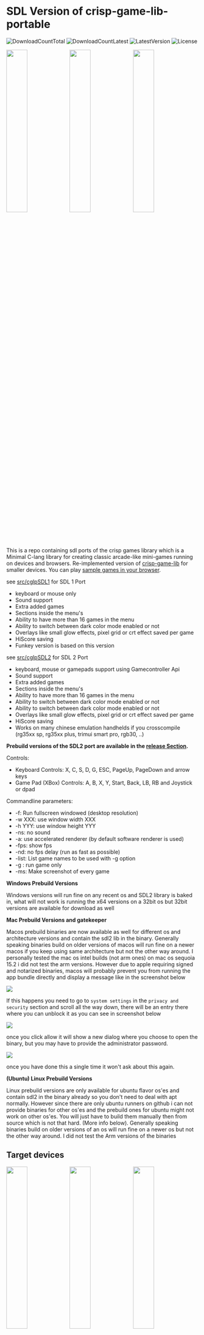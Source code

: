 # SDL Version of crisp-game-lib-portable
![DownloadCountTotal](https://img.shields.io/github/downloads/joyrider3774/crisp-game-lib-portable-sdl/total?label=total%20downloads&style=plastic) ![DownloadCountLatest](https://img.shields.io/github/downloads/joyrider3774/crisp-game-lib-portable-sdl/latest/total?style=plastic) ![LatestVersion](https://img.shields.io/github/v/tag/joyrider3774/crisp-game-lib-portable-sdl?label=Latest%20version&style=plastic) ![License](https://img.shields.io/github/license/joyrider3774/crisp-game-lib-portable-sdl?style=plastic)

<img src="./docs/screenshotFunkeyRgnano.gif" width="33%"><img src="./docs/screenshotRGB30.gif" width="33%"><img src="./docs/screenshotTrimuiSmartPro.gif" width="33%">

This is a repo containing sdl ports of the crisp games library which is a Minimal C-lang library for creating classic arcade-like mini-games running on devices and browsers. 
Re-implemented version of [crisp-game-lib](https://github.com/abagames/crisp-game-lib) for smaller devices. You can play [sample games in your browser](https://abagames.github.io/crisp-game-lib-portable/build/).



see [src/cglpSDL1](https://github.com/joyrider3774/crisp-game-lib-portable-sdl/tree/main/src/cglpSDL1) for SDL 1 Port
- keyboard or mouse only
- Sound support
- Extra added games
- Sections inside the menu's
- Ability to have more than 16 games in the menu
- Ability to switch between dark color mode enabled or not
- Overlays like small glow effects, pixel grid or crt effect saved per game
- HiScore saving
- Funkey version is based on this version
  
see [src/cglpSDL2](https://github.com/joyrider3774/crisp-game-lib-portable-sdl/tree/main/src/cglpSDL2) for SDL 2 Port
- keyboard, mouse or gamepads support using Gamecontroller Api
- Sound support
- Extra added games
- Sections inside the menu's
- Ability to have more than 16 games in the menu
- Ability to switch between dark color mode enabled or not
- Ability to switch between dark color mode enabled or not
- Overlays like small glow effects, pixel grid or crt effect saved per game
- HiScore saving
- Works on many chinese emulation handhelds if you crosscompile (rg35xx sp, rg35xx plus, trimui smart pro, rgb30, ..)

**Prebuild versions of the SDL2 port are available in the [release Section](https://github.com/joyrider3774/crisp-game-lib-portable-sdl/releases/latest/).**

Controls:
- Keyboard Controls: X, C, S, D, G, ESC, PageUp, PageDown and arrow keys
- Game Pad (XBox) Controls: A, B, X, Y, Start, Back, LB, RB and Joystick or dpad

Commandline parameters:
- -f: Run fullscreen windowed (desktop resolution)
- -w XXX: use window width XXX
- -h YYY: use window height YYY
- -ns: no sound
- -a: use accelerated renderer (by default software renderer is used)
- -fps: show fps
- -nd: no fps delay (run as fast as possible)
- -list: List game names to be used with -g option
- -g <GAMENAME>: run game <GAMENAME> only
- -ms: Make screenshot of every game

**Windows Prebuild Versions**

Windows versions will run fine on any recent os and SDL2 library is baked in, what will not work is running the x64 versions on a 32bit os but 32bit versions are available for download as well

**Mac Prebuild Versions and gatekeeper**

Macos prebuild binaries are now available as well for different os and architecture versions and contain the sdl2 lib in the binary. Generally speaking binaries build on older versions of macos will run
fine on a newer macos if you keep using same architecture but not the other way around. I personally tested the mac os intel builds (not arm ones) on mac os sequoia 15.2 i did not test the arm versions.
However due to apple requiring signed and notarized binaries, macos will probably prevent you from running the app bundle directly and display a message like in the screenshot below

<img src="meta/mac_gatekeeper1.png">

If this happens you need to go to `system settings` in the `privacy and security` section and scroll all the way down, there will be an entry there where you can unblock it as you can see in 
screenshot below

<img src="meta/mac_gatekeeper2.png">

once you click allow it will show a new dialog where you choose to open the binary, but you may have to provide the administrator password. 

<img src="meta/mac_gatekeeper3.png">

once you have done this a single time it won't ask about this again.

**(Ubuntu) Linux Prebuild Versions**

Linux prebuild versions are only available for ubuntu flavor os'es and contain sdl2 in the binary already so you don't need to deal with apt normally. However since there are only ubuntu runners on github i can not provide binaries for other
os'es and the prebuild ones for ubuntu might not work on other os'es. You will just have to build them manually then from source which is not that hard. (More info below). Generally speaking binaries build on older versions of an os will run
fine on a newer os but not the other way around. I did not test the Arm versions of the binaries

## Target devices

<img src="./docs/screenshotM5StickCPlus.gif" width="33%"><img src="./docs/screenshotPlaydate.gif" width="33%"><img src="./docs/screenshotPyBadge.gif" width="33%">


- [M5StickC PLUS](https://docs.m5stack.com/en/core/m5stickc_plus)
- [M5Stack BASIC](http://docs.m5stack.com/en/core/basic)
- [Playdate](https://play.date/) (Download [crisp-games.pdx.zip](https://abagames.github.io/crisp-game-lib-portable/crisp-games.pdx.zip) and sideload a game.)
- [Adafruit PyBadge](https://learn.adafruit.com/adafruit-pybadge)
- [Arduboy](https://www.arduboy.com/)
- [ESP32-2432S028R](https://ja.aliexpress.com/item/1005004502250619.html)
- [ESPboy](https://www.espboy.com/)
- [Funkey](https://www.funkey-project.com/)
- [RG Nano](https://anbernic.com/products/rg-nano)
- [SDL 1 or 2 supported device](https://www.libsdl.org/)

## Sample game codes and reference

- [Sample game codes](https://github.com/abagames/crisp-game-lib-portable/tree/main/src/games)
- Reference
  - [Functions and variables](https://abagames.github.io/crisp-game-lib-portable/ref_document/html/cglp_8c.html)
  - [Structs and macros](https://abagames.github.io/crisp-game-lib-portable/ref_document/html/cglp_8h.html)
  - [2d vector functions](https://abagames.github.io/crisp-game-lib-portable/ref_document/html/vector_8c.html) ([macros](https://abagames.github.io/crisp-game-lib-portable/ref_document/html/vector_8h.html))

## How to write your own game

1. Copy [game_Template.c](https://raw.githubusercontent.com/abagames/crisp-game-lib-portable/main/src/games/game_Template.c) to `game[your game name].c`

1. Comment out other games in [menuGameList.c](https://github.com/abagames/crisp-game-lib-portable/blob/main/src/lib/menuGameList.c) and add `void addGame[your game name]();` and `addGame[your game name]()`

   ```
   ...(snip)...
   void addGameReflector();
   void addGame[your game name]();

   void addGames() {
     /*addGameThunder();
     ...(snip)...
     addGameReflector();*/
     addGame[your game name]();
   }
   ```

1. Write your own game in `game[your game name].c` and rename `void addGame_Template() {` to `void addGame[your game name]() {`

1. [Build for browser](#browser) and debug

1. Once the game is complete, revert other games that were commented out in [menuGameList.c](https://github.com/abagames/crisp-game-lib-portable/blob/main/src/lib/menuGameList.c) and build it for other devices

## Build for [target device]

### M5StickCPlus, M5Stack, PyBadge

1. Install [LovyanGFX library](https://github.com/lovyan03/LovyanGFX)

1. Create `cglp[target device]/` directory (e.g. `cglpM5StickCPlus/`)

1. Copy `cglp[target device].ino`, [./src/lib/\*](https://github.com/abagames/crisp-game-lib-portable/tree/main/src/lib) and [./src/games/\*](https://github.com/abagames/crisp-game-lib-portable/tree/main/src/games) files to the directory

   - [cglpM5StickCPlus.ino](https://github.com/abagames/crisp-game-lib-portable/blob/main/src/cglpM5StickCPlus/cglpM5StickCPlus.ino)
   - [cglpM5Stack.ino](https://gist.github.com/obono/1606cf8a8a4e9c9f97de4ebebad3460a) (ported by [OBONO](https://github.com/obono))
   - [cglpPyBadge.ino](https://github.com/abagames/crisp-game-lib-portable/blob/main/src/cglpPyBadge/cglpPyBadge.ino)

1. Verify and upload `cglp[target device].ino` with [Arduino IDE](https://www.arduino.cc/en/software)

### Playdate

1. Copy [./src/cglpPlaydate](https://github.com/abagames/crisp-game-lib-portable/tree/main/src/cglpPlaydate) directory

1. Create `cglpPlaydate/build` directory

1. Move to `cglpPlaydate/build` directory and `cmake ..`

1. Open `crisp-game-lib-portable.sln` with Visual Studio

1. Build the solution (see [Building for the Simulator using Visual Studio](https://sdk.play.date/2.3.1/Inside%20Playdate%20with%20C.html#_building_for_the_simulator_using_visual_studio))

1. See also [Building for the Playdate using NMake](https://sdk.play.date/2.3.1/Inside%20Playdate%20with%20C.html#_building_for_the_playdate_using_nmake)

### Arduboy

Note: Some features are limited due to device resource limitations.

- [crisp-game-lib-arduboy](https://github.com/obono/crisp-game-lib-arduboy) (ported by [OBONO](https://github.com/obono))

### ESP32-2432S028R

- [cglp-dentaroUI](https://github.com/dentaro/cglp-dentaroUI) (ported by [dentaro](https://github.com/dentaro))

### ESPboy

- [cglpESPboy](https://github.com/ESPboy-edu/ESPboy_crisp-game-lib-portable/tree/main/cglpESPboy) (ported by [ESPboy](https://github.com/ESPboy-edu))

### Funkey or RG-Nano

- [cglpFunkey](https://github.com/joyrider3774/crisp-game-lib-portable-funkey) (ported by [Joyrider3774](https://github.com/joyrider3774))

### Any Device supporting SDL1 or SDL2

1. (Cross)compile using provided `Makefile` by running `make -f ./src/cglpSDL2/Makefile` or `make -f ./src/cglpSDL1/Makefile` in rootfolder of this repo or use the `CMake` with the provided `src/cglpSDL2/CMakelists` file

1. Checkout `binary --help` for information on commandline parameters

- SDL2 port supports game controllers SDL1 port only keyboard

- ported by [Joyrider3774](https://github.com/joyrider3774)

### Browser

1. Install [Emscripten](https://emscripten.org/)

1. Run `dev` npm script to start the dev server and watch [js files](https://github.com/abagames/crisp-game-lib-portable/tree/main/src/browser)

1. Run `dev_c` npm script to watch [c files](https://github.com/abagames/crisp-game-lib-portable/tree/main/src/lib) and build [wasm files](https://github.com/abagames/crisp-game-lib-portable/tree/main/public/wasm)

## How to operate

### Back to the game selection menu

- Hold down the A button and press the B button (M5StickCPlus, M5Stack)
- Press the SELECT button (PyBadge)
- Press A, B, Up and Right buttons simultaneously (Playdate)
- Press the X key while holding down the up and down arrow keys (Browser)
- Press ESC on SDL Ports

### Toggle sound on/off

- Press the B button (M5StickCPlus)
- Press the C Button (M5Stack)
- Press the START button (PyBadge)
- Press the Z key while holding down the up and down arrow keys (Browser)

### Key assignment on SDL Ports

- (A) X key, (B) C key, (left/right/up/down) arrow keys

### Key assignment on browser

- (A) X key, (B) Z key, (left/right/up/down) arrow keys

## How to port the library to other devices

The source codes for [library](https://github.com/abagames/crisp-game-lib-portable/tree/main/src/lib) and [games](https://github.com/abagames/crisp-game-lib-portable/tree/main/src/games) are written device-independent. Besides, you need to implement device-dependent code for the following functions:

- Device initialization function (e.g. `setup()` in Arduino) that calls `initGame()`

- Frame update function (e.g. `loop()` in Arduino) that calls `setButtonState()` and `updateFrame()`

  - The state of the button press must be notified to the library with the `setButtonState()`

- Drawing and audio processing functions that are defined in [machineDependent.h](https://github.com/abagames/crisp-game-lib-portable/blob/main/src/lib/machineDependent.h)
  - `md_getAudioTime()` function should return the audio timer value in seconds
  - `md_playTone(float freq, float duration, float when)` function should play a tone with `freq` frequency, `duration` length (in seconds) and staring from `when` seconds on the audio timer
  - `md_drawCharacter(unsigned char grid[CHARACTER_HEIGHT][CHARACTER_WIDTH][3], float x, float y, int hash)` function should draw the pixel art defined by `grid[y][x][r, g, b]` at position (x, y). Since `hash` will be the same for the same pixel art, you can cache pixel art images using `hash` as an index and avoid redrawing the same image

Sample device-dependent codes are [cglpM5StickCPlus.ino](https://github.com/abagames/crisp-game-lib-portable/blob/main/src/cglpM5StickCPlus/cglpM5StickCPlus.ino) and [cglpPyBadge.ino](https://github.com/abagames/crisp-game-lib-portable/blob/main/src/cglpPyBadge/cglpPyBadge.ino).

## Porting games from crisp-game-lib using an AI chatbot

You can use an AI chatbot to port game source code for crisp-game-lib to crisp-game-lib-portable. By providing the [prompt](./convert_prompt/prompt.txt) and [set of files](./convert_prompt/knowledge/) to the chatbot, you can obtain the code ported to the C language. I have tried this using [Claude 3 Opus](https://www.anthropic.com/news/claude-3-family), but it is expected to work to some extent with other LLMs as well. The ported code is not perfect, so it needs to be manually checked and corrected.
